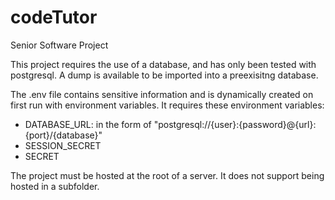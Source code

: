 # codeTutor
Senior Software Project

This project requires the use of a database, and has only been tested with postgresql.
A dump is available to be imported into a preexisitng database.

The .env file contains sensitive information and is dynamically created on first run with environment variables.
It requires these environment variables:
  - DATABASE_URL: in the form of "postgresql://{user}:{password}@{url}:{port}/{database}"
  - SESSION_SECRET
  - SECRET

The project must be hosted at the root of a server. It does not support being hosted in a subfolder.
